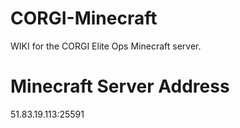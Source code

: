 # CORGI-Minecraft

WIKI for the CORGI Elite Ops Minecraft server.

# Minecraft Server Address

51.83.19.113:25591